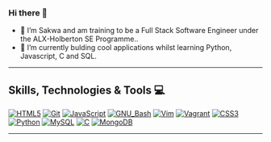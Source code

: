 ### Hi there 👋


- 🔭 I’m Sakwa and am training to be a Full Stack Software Engineer under the ALX-Holberton SE Programme..
- 🌱 I’m currently bulding cool applications whilst learning Python, Javascript, C and SQL.

---

## Skills, Technologies & Tools :computer:

[![HTML5](https://badgen.net/badge/≡/HTML5/E34F26?icon=html5&labelColor=282828&scale=2)](https://developer.mozilla.org/en-US/docs/Web/HTML)
[![Git](https://badgen.net/badge/≡/Git/F05032?icon=git&labelColor=282828&scale=2)](https://git-scm.com/)
[![JavaScript](https://badgen.net/badge/≡/JavaScript/F7DF1E?icon=javascript&labelColor=282828&scale=2)](https://developer.mozilla.org/en-US/docs/Web/javascript)
[![GNU_Bash](https://badgen.net/badge/≡/GNU%20Bash/4EAA25?icon=gnu-bash&labelColor=282828&scale=2)](https://www.gnu.org/software/bash/)
[![Vim](https://badgen.net/badge/≡/Vim/019733?icon=vim&labelColor=282828&scale=2)](https://www.vim.org/)
[![Vagrant](https://badgen.net/badge/≡/Vagrant/1563FF?icon=vagrant&labelColor=282828&scale=2)](https://www.vagrantup.com/)
[![CSS3](https://badgen.net/badge/≡/CSS3/1572B6?icon=css3&labelColor=282828&scale=2)](https://developer.mozilla.org/en-US/docs/Web/CSS/)
[![Python](https://badgen.net/badge/≡/Python/3776AB?icon=python&labelColor=282828&scale=2)](https://www.python.org/)
[![MySQL](https://badgen.net/badge/≡/MySQL/4479A1?icon=mysql&labelColor=282828&scale=2)](https://www.mysql.com/)
[![C](https://badgen.net/badge/≡/Language/A8B9CC?icon=c&labelColor=282829&scale=2)](https://www.gnu.org/software/gnu-c-manual/gnu-c-manual.html)
[![MongoDB](https://badgen.net/badge/≡/MongoDB/47A248?icon=mongodb&labelColor=282828&scale=2)](https://www.mongodb.com/)


---
